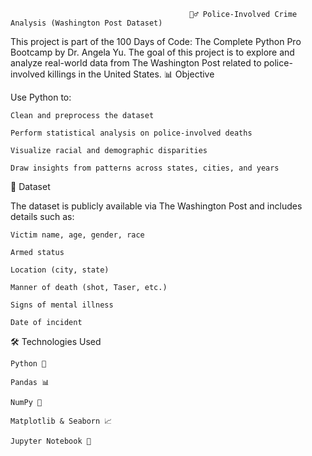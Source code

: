                                             🕵️‍♂️ Police-Involved Crime Analysis (Washington Post Dataset)

This project is part of the 100 Days of Code: The Complete Python Pro Bootcamp by Dr. Angela Yu. The goal of this project is to explore and analyze real-world data from The Washington Post related to police-involved killings in the United States.
📊 Objective

Use Python to:

    Clean and preprocess the dataset

    Perform statistical analysis on police-involved deaths

    Visualize racial and demographic disparities

    Draw insights from patterns across states, cities, and years
    
📁 Dataset

The dataset is publicly available via The Washington Post and includes details such as:

    Victim name, age, gender, race

    Armed status

    Location (city, state)

    Manner of death (shot, Taser, etc.)

    Signs of mental illness

    Date of incident
    
🛠️ Technologies Used

    Python 🐍

    Pandas 📊

    NumPy 🔢

    Matplotlib & Seaborn 📈

    Jupyter Notebook 📒

